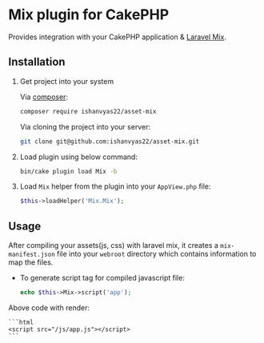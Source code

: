 # Mix plugin for CakePHP

Provides integration with your CakePHP application & [Laravel Mix](https://laravel-mix.com).

## Installation

1. Get project into your system

    Via [composer](https://packagist.org/packages/ishanvyas22/asset-mix):
    ```bash
    composer require ishanvyas22/asset-mix
    ```
    Via cloning the project into your server:
    ```bash
    git clone git@github.com:ishanvyas22/asset-mix.git
    ```
2. Load plugin using below command:
    ```bash
    bin/cake plugin load Mix -b
    ```
3. Load `Mix` helper from the plugin into your `AppView.php` file:
    ```php
    $this->loadHelper('Mix.Mix');
    ```

## Usage

After compiling your assets(js, css) with laravel mix, it creates a `mix-manifest.json` file into your `webroot` directory which contains information to map the files.

- To generate script tag for compiled javascript file:

    ```php
    echo $this->Mix->script('app');
    ```
    
Above code with render:

    ```html
    <script src="/js/app.js"></script>
    ```
